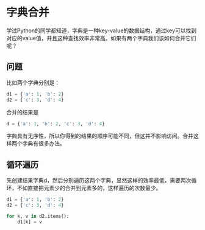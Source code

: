 # 字典合并
学过Python的同学都知道，字典是一种key-value的数据结构，通过key可以找到对应的value值，并且这种查找效率非常高。如果有两个字典我们该如何合并它们呢？

## 问题
比如两个字典分别是：

```python
d1 = {'a': 1, 'b': 2}
d2 = {'c': 3, 'd': 4}
```
合并的结果是
```python
d = {'a': 1, 'b': 2, 'c': 3, 'd': 4}
```
字典具有无序性，所以你得到的结果的顺序可能不同，但这并不影响访问。合并这样两个字典有很多办法。

## 循环遍历
先创建结果字典d，然后分别遍历这两个字典，显然这样的效率最低，需要两次循环，不如直接把元素少的合并到元素多的，这样遍历的次数最少。

```python
d1 = {'a': 1, 'b': 2}
d2 = {'c': 3, 'd': 4}

for k, v in d2.items():
    d1[k] = v

```



